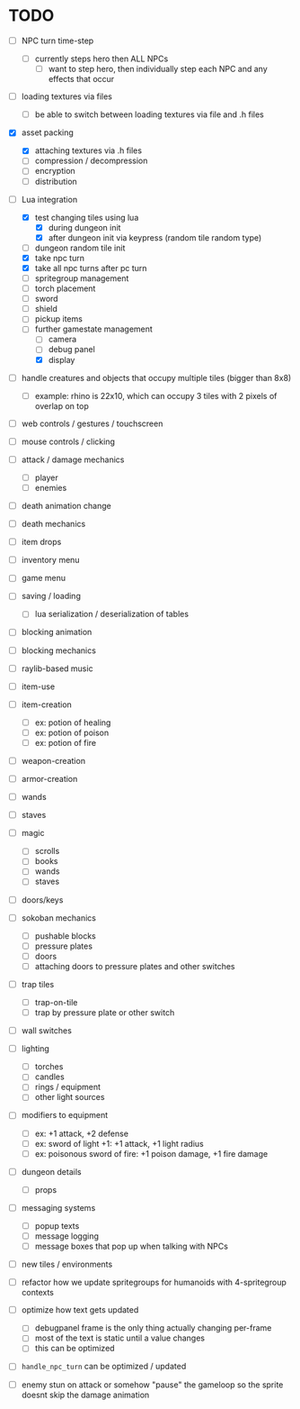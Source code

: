 # TODO

- [ ] NPC turn time-step
	- [ ] currently steps hero then ALL NPCs
		- [ ] want to step hero, then individually step each NPC and any effects that occur

- [ ] loading textures via files
	- [ ] be able to switch between loading textures via file and .h files

- [x] asset packing
	- [x] attaching textures via .h files
	- [ ] compression / decompression
	- [ ] encryption 
	- [ ] distribution

- [ ] Lua integration
	- [x] test changing tiles using lua 
		- [x] during dungeon init
		- [x] after dungeon init via keypress (random tile random type)
	- [ ] dungeon random tile init
	- [x] take npc turn 
	- [x] take all npc turns after pc turn
	- [ ] spritegroup management
	- [ ] torch placement
	- [ ] sword
	- [ ] shield
	- [ ] pickup items
	- [ ] further gamestate management
		- [ ] camera
		- [ ] debug panel
		- [x] display

- [ ] handle creatures and objects that occupy multiple tiles (bigger than 8x8)
	- [ ] example: rhino is 22x10, which can occupy 3 tiles with 2 pixels of overlap on top
- [ ] web controls / gestures / touchscreen
- [ ] mouse controls / clicking
- [ ] attack / damage mechanics
	- [ ] player
	- [ ] enemies
- [ ] death animation change
- [ ] death mechanics
- [ ] item drops
- [ ] inventory menu
- [ ] game menu
- [ ] saving / loading
	- [ ] lua serialization / deserialization of tables
- [ ] blocking animation
- [ ] blocking mechanics
- [ ] raylib-based music
- [ ] item-use 
- [ ] item-creation
	- [ ] ex: potion of healing
	- [ ] ex: potion of poison
	- [ ] ex: potion of fire
- [ ] weapon-creation
- [ ] armor-creation
- [ ] wands
- [ ] staves
- [ ] magic
	- [ ] scrolls
	- [ ] books
	- [ ] wands
	- [ ] staves
- [ ] doors/keys
- [ ] sokoban mechanics
	- [ ] pushable blocks
	- [ ] pressure plates
	- [ ] doors
	- [ ] attaching doors to pressure plates and other switches
- [ ] trap tiles
	- [ ] trap-on-tile
	- [ ] trap by pressure plate or other switch
- [ ] wall switches
- [ ] lighting
	- [ ] torches
	- [ ] candles
	- [ ] rings / equipment
	- [ ] other light sources
- [ ] modifiers to equipment
	- [ ] ex: +1 attack, +2 defense
	- [ ] ex: sword of light +1: +1 attack, +1 light radius
	- [ ] ex: poisonous sword of fire: +1 poison damage, +1 fire damage
- [ ] dungeon details
	- [ ] props
- [ ] messaging systems
	- [ ] popup texts
	- [ ] message logging
	- [ ] message boxes that pop up when talking with NPCs
- [ ] new tiles / environments
- [ ] refactor how we update spritegroups for humanoids with 4-spritegroup contexts
- [ ] optimize how text gets updated
	- [ ] debugpanel frame is the only thing actually changing per-frame
	- [ ] most of the text is static until a value changes
	- [ ] this can be optimized
- [ ] `handle_npc_turn` can be optimized / updated
- [ ] enemy stun on attack or somehow "pause" the gameloop so the sprite doesnt skip the damage animation

